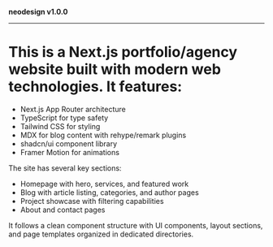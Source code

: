 **neodesign v1.0.0**

***

# This is a Next.js portfolio/agency website built with modern web technologies. It features:

  - Next.js App Router architecture
  - TypeScript for type safety
  - Tailwind CSS for styling
  - MDX for blog content with rehype/remark plugins
  - shadcn/ui component library
  - Framer Motion for animations

  The site has several key sections:
  - Homepage with hero, services, and featured work
  - Blog with article listing, categories, and author pages
  - Project showcase with filtering capabilities
  - About and contact pages

  It follows a clean component structure with UI components, layout sections, and page templates organized in dedicated directories.
